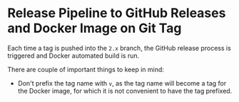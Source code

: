 # Release Pipeline to GitHub Releases and Docker Image on Git Tag

Each time a tag is pushed into the `2.x` branch, the GitHub release process is triggered and Docker automated build is run.

There are couple of important things to keep in mind:

* Don't prefix the tag name with `v`, as the tag name will become a tag for the Docker image, for which it is not convenient to have the tag prefixed.
